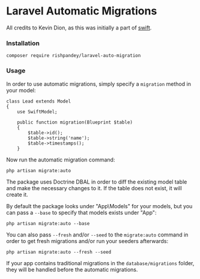 # Laravel Automatic Migrations

All credits to Kevin Dion, as this was initially a part of [swift](https://github.com/redbastie/swift).

### Installation

    composer require rishpandey/laravel-auto-migration

### Usage

In order to use automatic migrations, simply specify a `migration` method in your model:

    class Lead extends Model
    {
        use SwiftModel;

        public function migration(Blueprint $table)
        {
            $table->id();
            $table->string('name');
            $table->timestamps();
        }

Now run the automatic migration command:

    php artisan migrate:auto

The package uses Doctrine DBAL in order to diff the existing model table and make the necessary changes to it. If the table does not exist, it will create it.

By default the package looks under "App\Models" for your models, but you can pass a `--base` to specify that models exists under "App":

    php artisan migrate:auto --base

You can also pass `--fresh` and/or `--seed` to the `migrate:auto` command in order to get fresh migrations and/or run your seeders afterwards:

    php artisan migrate:auto --fresh --seed

If your app contains traditional migrations in the `database/migrations` folder, they will be handled before the automatic migrations.
